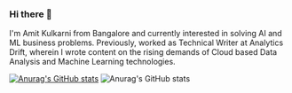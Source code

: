 ### Hi there 👋

I'm Amit Kulkarni from Bangalore and currently interested in solving AI and ML business problems. Previously, worked as Technical Writer at Analytics Drift, wherein I wrote content on the rising demands of Cloud based Data Analysis and Machine Learning technologies.

[![Anurag's GitHub stats](https://github-readme-stats.vercel.app/api?username=amit0902)](https://github.com/anuraghazra/github-readme-stats)
![Anurag's GitHub stats](https://github-readme-stats.vercel.app/api?username=amit0902&show_icons=true&theme=highcontrast)

<!--
**amit0902/amit0902** is a ✨ _special_ ✨ repository because its `README.md` (this file) appears on your GitHub profile.

Here are some ideas to get you started:

- 🔭 I’m currently working on ...
- 🌱 I’m currently learning ...
- 👯 I’m looking to collaborate on ...
- 🤔 I’m looking for help with ...
- 💬 Ask me about ...
- 📫 How to reach me: ...
- 😄 Pronouns: ...
- ⚡ Fun fact: ...
-->
